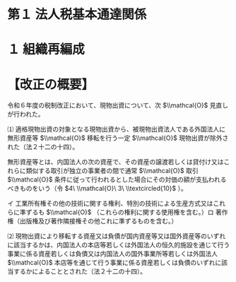 # 第１ 法人税基本通達関係

# １ 組織再編成

# 【改正の概要】

令和６年度の税制改正において、現物出資について、次 $\\mathcal{O}$ 見直しが行われた。

⑴ 適格現物出資の対象となる現物出資から、被現物出資法人である外国法人に無形資産等 $\\mathcal{O}$ 移転を行う一定 $\\mathcal{O}$ 現物出資が除外された（法２十二の十四）。

無形資産等とは、内国法人の次の資産で、その資産の譲渡若しくは貸付け又はこれらに類似する取引が独立の事業者の間で通常 $\\mathcal{O}$ 取引 $\\mathcal{O}$ 条件に従って行われるとした場合にその対価の額が支払われるべきものをいう（令 $4\ \\mathcal{O}\ 3\ \\textcircled{10}$ ）。

イ 工業所有権その他の技術に関する権利、特別の技術による生産方式又はこれらに準ずるも $\\mathcal{O}$ （これらの権利に関する使用権を含む。）ロ 著作権（出版権及び著作隣接権その他これに準ずるものを含む。）

⑵ 現物出資により移転する資産又は負債が国内資産等又は国外資産等のいずれに該当するかは、内国法人の本店等若しくは外国法人の恒久的施設を通じて行う事業に係る資産若しくは負債又は内国法人の国外事業所等若しくは外国法人 $\\mathcal{O}$ 本店等を通じて行う事業に係る資産若しくは負債のいずれに該当するかによることとされた（法２十二の十四）。